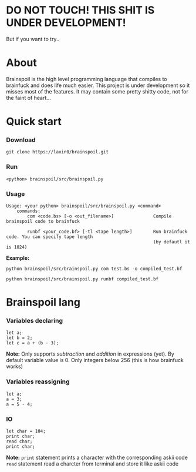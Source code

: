 # DO NOT TOUCH! THIS SHIT IS UNDER DEVELOPMENT!

But if you want to try..

# About
Brainspoil is the high level programming language that compiles to brainfuck and does life much easier.
This project is under development so it misses most of the features.
It may contain some pretty shitty code, not for the faint of heart...

# Quick start

### Download
```
git clone https://laxin0/brainspoil.git
```

### Run
```
<python> brainspoil/src/brainspoil.py
```

### Usage
```
Usage: <your python> brainspoil/src/brainspoil.py <command>
    commands: 
        com <code.bs> [-o <out_filename>]               Compile brainspoil code to brainfuck

        runbf <your_code.bf> [-tl <tape length>]        Run brainfuck code. You can specify tape length
                                                        (by defautl it is 1024)
```

**Example:**
```
python brainspoil/src/brainspoil.py com test.bs -o compiled_test.bf
```
```
python brainspoil/src/brainspoil.py runbf compiled_test.bf
```

# Brainspoil lang

### Variables declaring
```
let a;
let b = 2;
let c = a + (b - 3);
```
**Note:**
Only supports *subtraction* and *addition* in expressions (yet).
By default variable value is 0.
Only integers below 256 (this is how brainfuck works)
 
### Variables reassigning
```
let a;
a = 3;
a = 5 - 4;
```

### IO
```
let char = 104;
print char;
read char;
print char;
```

**Note:**
`print` statement prints a character with the corresponding askii code
`read` statement read a charcter from terminal and store it like askii code
